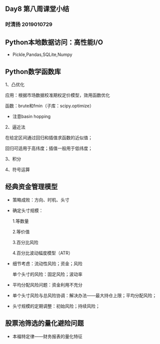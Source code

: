 ## Day8 第八周课堂小结

### 时清扬 2019010729
## Python本地数据访问：高性能I/O

+ Pickle,Pandas,SQLite,Numpy

## Python数学函数库

1、凸优化

应用：根据市场数据校准期权定价模型，效用函数优化

函数：brute和fmin（子库：scipy.optimize）



+ 注意basin hopping

2、逼近法

在给定区间通过回归和插值求函数的近似值；

回归可适用于高纬度；插值一般用于低纬度；

3、积分

4、符号运算

## 经典资金管理模型

+ 策略成败：方向、时机、头寸

+ 确定头寸规模：

  1.等数量
  
  2.等价值
  
  3.百分比风险
  
  4.百分比波动幅度模型（ATR）

+ 细节考虑：流动性风险；资金；风险

  单个头寸的风险：固定风险；波动率

+ 平均分配风险问题：资金利用不充分
+ 单个头寸风险与总风险协调：解决办法——最大持仓上限；平均分配风险；
+ 头寸规模的定期调整：初始风险；持续风险；

## 股票池筛选的量化避险问题

+ 本福特定律——财务报表的量化特征
